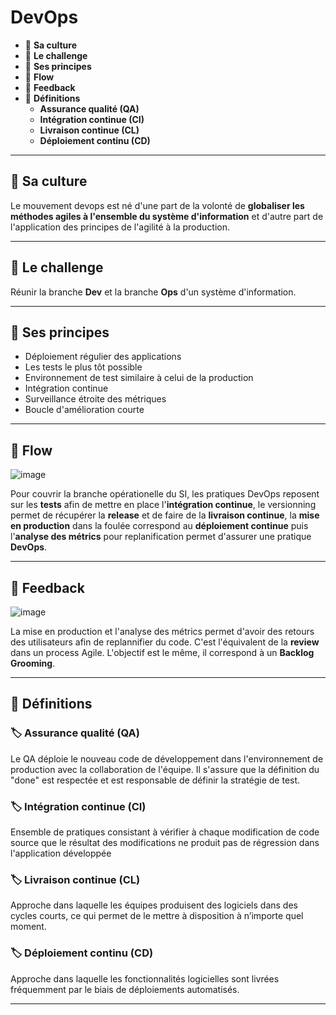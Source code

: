 # DevOps

* 🔖 **Sa culture**
* 🔖 **Le challenge**
* 🔖 **Ses principes**
* 🔖 **Flow**
* 🔖 **Feedback**
* 🔖 **Définitions**
    * **Assurance qualité (QA)**
    * **Intégration continue (CI)**
    * **Livraison continue (CL)**
    * **Déploiement continu (CD)**

___

## 📑 Sa culture

Le mouvement devops est né d'une part de la volonté de **globaliser les méthodes agiles à l'ensemble du système d'information** et d'autre part de l'application des principes de l'agilité à la production. 

___

## 📑 Le challenge

Réunir la branche **Dev** et la branche **Ops** d'un système d'information.

___

## 📑 Ses principes

* Déploiement régulier des applications
* Les tests le plus tôt possible
* Environnement de test similaire à celui de la production
* Intégration continue
* Surveillance étroite des métriques
* Boucle d'amélioration courte

___

## 📑 Flow

![image](https://raw.githubusercontent.com/seeren-training/DevOps/master/wiki/resources/01/01-Flux.jpg)

Pour couvrir la branche opérationelle du SI, les pratiques DevOps reposent sur les **tests** afin de mettre en place l'**intégration continue**, le versionning permet de récupérer la **release** et de faire de la **livraison continue**, la **mise en production** dans la foulée correspond au **déploiement continue** puis l'**analyse des métrics** pour replanification permet d'assurer une pratique **DevOps**.

___

## 📑 Feedback

![image](https://raw.githubusercontent.com/seeren-training/DevOps/master/wiki/resources/01/02-FeedBack.jpg)

La mise en production et l'analyse des métrics permet d'avoir des retours des utilisateurs afin de replannifier du code. C'est l'équivalent de la **review** dans un process Agile. L'objectif est le même, il correspond à un **Backlog Grooming**.
___

## 📑 Définitions

### 🏷️ **Assurance qualité (QA)**

Le QA déploie le nouveau code de développement dans l'environnement de production avec la collaboration de l'équipe. Il s'assure que la définition du "done" est respectée et est responsable de définir la stratégie de test.

### 🏷️ **Intégration continue (CI)**

Ensemble de pratiques consistant à vérifier à chaque modification de code source que le résultat des modifications ne produit pas de régression dans l'application développée

### 🏷️ **Livraison continue (CL)**

Approche dans laquelle les équipes produisent des logiciels dans des cycles courts, ce qui permet de le mettre à disposition à n’importe quel moment.

### 🏷️ **Déploiement continu (CD)**

Approche dans laquelle les fonctionnalités logicielles sont livrées fréquemment par le biais de déploiements automatisés.

___